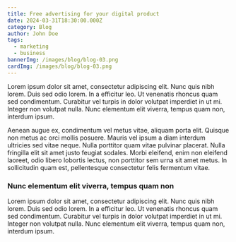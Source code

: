 ```yaml
---
title: Free advertising for your digital product
date: 2024-03-31T18:30:00.000Z
category: Blog
author: John Doe
tags:
  - marketing
  - business
bannerImg: /images/blog/blog-03.png
cardImg: /images/blog/blog-03.png
---
```


Lorem ipsum dolor sit amet, consectetur adipiscing elit. Nunc quis nibh lorem. Duis sed odio lorem. In a efficitur leo. Ut venenatis rhoncus quam sed condimentum. Curabitur vel turpis in dolor volutpat imperdiet in ut mi. Integer non volutpat nulla. Nunc elementum elit viverra, tempus quam non, interdum ipsum.

Aenean augue ex, condimentum vel metus vitae, aliquam porta elit. Quisque non metus ac orci mollis posuere. Mauris vel ipsum a diam interdum ultricies sed vitae neque. Nulla porttitor quam vitae pulvinar placerat. Nulla fringilla elit sit amet justo feugiat sodales. Morbi eleifend, enim non eleifend laoreet, odio libero lobortis lectus, non porttitor sem urna sit amet metus. In sollicitudin quam est, pellentesque consectetur felis fermentum vitae.

### Nunc elementum elit viverra, tempus quam non

Lorem ipsum dolor sit amet, consectetur adipiscing elit. Nunc quis nibh lorem. Duis sed odio lorem. In a efficitur leo. Ut venenatis rhoncus quam sed condimentum. Curabitur vel turpis in dolor volutpat imperdiet in ut mi. Integer non volutpat nulla. Nunc elementum elit viverra, tempus quam non, interdum ipsum.
